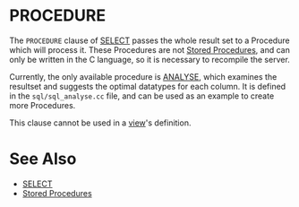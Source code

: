 # PROCEDURE

The `PROCEDURE` clause of [SELECT](../../../../../server-usage/replication-cluster-multi-master/standard-replication/selectively-skipping-replication-of-binlog-events.md) passes the whole result set to a Procedure which will process it. These Procedures are not [Stored Procedures](/kb/en/stored-procedures/), and can only be written in the C language, so it is necessary to recompile the server.

Currently, the only available procedure is [ANALYSE](../../built-in-functions/secondary-functions/information-functions/procedure-analyse.md), which examines the resultset and suggests the optimal datatypes for each column. It is defined in the `sql/sql_analyse.cc` file, and can be used as an example to create more Procedures.

This clause cannot be used in a [view](/kb/en/views/)'s definition.

#

# See Also

* [SELECT](../../../../../server-usage/replication-cluster-multi-master/standard-replication/selectively-skipping-replication-of-binlog-events.md)
* [Stored Procedures](/kb/en/stored-procedures/)